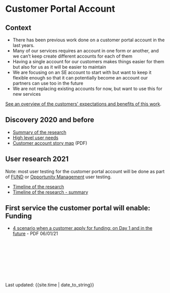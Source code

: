 # Customer Portal Account

## Context
- There has been previous work done on a customer portal account in the last years. 
- Many of our services requires an account in one form or another, and we can’t keep create different accounts for each of them
- Having a single account for our customers makes things easier for them but also for us as it will be easier to maintain
- We are focusing on an SE account to start with but want to keep it flexible enough so that it can potentially become an account our partners can use too in the future
- We are not replacing existing accounts for now, but want to use this for new services

[See an overview of the customers' expectations and benefits of this work](overview/).

## Discovery 2020 and before

- [Summary of the research](research2017-20/)
- [High level user needs](user-needs/)
- [Customer account story map](/customer-account/files/Customer_Account_Story_Map.pdf) (PDF)


## User research 2021

Note: most user testing for the customer portal account will be done as part of [FUND](https://scotentsd.github.io/funding/timeline/) or [Opportunity Management](https://scotentsd.github.io/opportunity/timeline/) user testing. 
- [Timeline of the research](timeline/)
- [Timeline of the research - summary](timeline_summary/)

## First service the customer portal will enable: Funding

- [4 scenario when a customer apply for funding: on Day 1 and in the future](/files/Apply-for-fund-4-scenario.pdf) - PDF 06/01/21

<br><br>


<br><br><br><br>
<div>Last updated: {{site.time | date_to_string}}</div>

